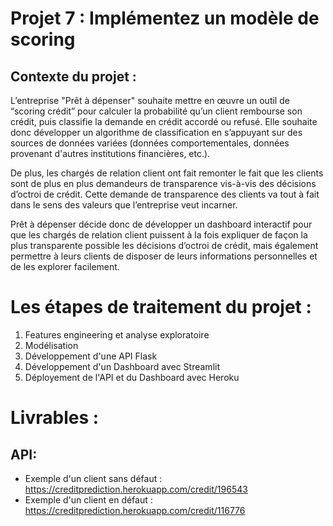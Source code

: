 # Projet 7 : Implémentez un modèle de scoring

## Contexte du projet : 
L’entreprise "Prêt à dépenser" souhaite mettre en œuvre un outil de “scoring crédit” pour calculer la probabilité qu’un client rembourse son crédit, puis classifie la demande en crédit accordé ou refusé. Elle souhaite donc développer un algorithme de classification en s’appuyant sur des sources de données variées (données comportementales, données provenant d'autres institutions financières, etc.).

De plus, les chargés de relation client ont fait remonter le fait que les clients sont de plus en plus demandeurs de transparence vis-à-vis des décisions d’octroi de crédit. Cette demande de transparence des clients va tout à fait dans le sens des valeurs que l’entreprise veut incarner.

Prêt à dépenser décide donc de développer un dashboard interactif pour que les chargés de relation client puissent à la fois expliquer de façon la plus transparente possible les décisions d’octroi de crédit, mais également permettre à leurs clients de disposer de leurs informations personnelles et de les explorer facilement.

# Les étapes de traitement du projet :
1. Features engineering et analyse exploratoire
2. Modélisation
3. Développement d'une API Flask 
4. Développement d'un Dashboard avec Streamlit 
5. Déployement de l'API et du Dashboard avec Heroku

# Livrables : 
## API: 
* Exemple d'un client sans défaut : https://creditprediction.herokuapp.com/credit/196543
* Exemple d'un client en défaut : https://creditprediction.herokuapp.com/credit/116776
